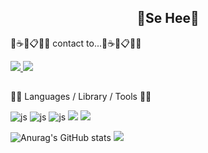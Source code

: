 <h2 align="center"><b> 🍓Se Hee🍓 </b></h2>  
<div align="center"> </div>  

<div><p>🐻☕🧸📋🧋🍪 contact to...🐻☕🧸📋🧋🍪</p></div>
<div>
  <a href="mailto::hansehee0624@gmail.com">
    <img src ="https://img.shields.io/badge/Gmail-D14836?style=for-the-badge&logo=gmail&logoColor=white"/>
  </a>
  <a href="https://www.instagram.com/saaaay_o6/">
    <img src ="https://img.shields.io/badge/Instagram-E4405F?style=flat&logo=instagram&logoColor=white"/>
  </a>
</div>

 ##

🍓🍰 Languages / Library / Tools 🍓🍰
  
![js](https://img.shields.io/badge/C-00599C?style=for-the-badge&logo=c&logoColor=white)
![js](https://img.shields.io/badge/Java-ED8B00?style=for-the-badge&logo=openjdk&logoColor=white)
![js](https://img.shields.io/badge/Python-3776AB?style=flat&logo=python&logoColor=white)
<img src="https://img.shields.io/badge/Android-3DDC84?style=flat&logo=Android&logoColor=white"/> 
<img src="https://img.shields.io/badge/MySQL-005C84?style=for-the-badge&logo=mysql&logoColor=white"/>

![Anurag's GitHub stats](https://github-readme-stats.vercel.app/api?username=hansehee&show_icons=true&theme=transparent)
<img src="https://github-readme-stats.vercel.app/api/top-langs/?username=hansehee0624&layout=compact"><br><br>


<!--
**hansehee0624-ux/hansehee0624-ux** is a ✨ _special_ ✨ repository because its `README.md` (this file) appears on your GitHub profile.

Here are some ideas to get you started:

- 🔭 I’m currently working on ...
- 🌱 I’m currently learning ...
- 👯 I’m looking to collaborate on ...
- 🤔 I’m looking for help with ...
- 💬 Ask me about ...
- 📫 How to reach me: ...
- 😄 Pronouns: ...
- ⚡ Fun fact: ...
-->
